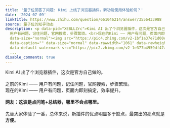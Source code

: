 ```yaml
---
title: '量子位回答了问题: Kimi 上线了浏览器插件，新功能使用体验如何？'
date: '2024-07-09'
linkTitle: https://www.zhihu.com/question/661046214/answer/3556433988
source: 量子位的知乎动态
description: <p data-pid="XEBLLZrc">Kimi AI 出了个浏览器插件，这次是官方自己做的。<br><br>之前的Kimi ——
  用户有问题，记住问题，官网搜索，步骤繁琐。<br>现在的Kimi —— 用户有问题，页面内即刻搞定，效率提升。<br><br><b>网友：这波是点问笔+总结器，哪里不会点哪里。</b><br><br>先替大家体验了一番，总体来说，新插件的优点明显多于缺点，最突出的亮点就是<b>方便</b>。</p><figure
  data-size="normal"><img src="https://pic4.zhimg.com/v2-1bf1a37e71d00e921dff6e714ca8ca07.jpg"
  data-caption="" data-size="normal" data-rawwidth="1061" data-rawheight="1065" data-original-token="v2-1bf1a37e71d00e921dff6e714ca8ca07"
  data-default-watermark-src="https://pic2.zhimg.com/v2-1e377b4959df47aac777684b19cb0c11_b.j
  ...
disable_comments: true
---
```

<p data-pid="XEBLLZrc">Kimi AI 出了个浏览器插件，这次是官方自己做的。<br><br>之前的Kimi —— 用户有问题，记住问题，官网搜索，步骤繁琐。<br>现在的Kimi —— 用户有问题，页面内即刻搞定，效率提升。<br><br><b>网友：这波是点问笔+总结器，哪里不会点哪里。</b><br><br>先替大家体验了一番，总体来说，新插件的优点明显多于缺点，最突出的亮点就是<b>方便</b>。</p><figure data-size="normal"><img src="https://pic4.zhimg.com/v2-1bf1a37e71d00e921dff6e714ca8ca07.jpg" data-caption="" data-size="normal" data-rawwidth="1061" data-rawheight="1065" data-original-token="v2-1bf1a37e71d00e921dff6e714ca8ca07" data-default-watermark-src="https://pic2.zhimg.com/v2-1e377b4959df47aac777684b19cb0c11_b.j ...